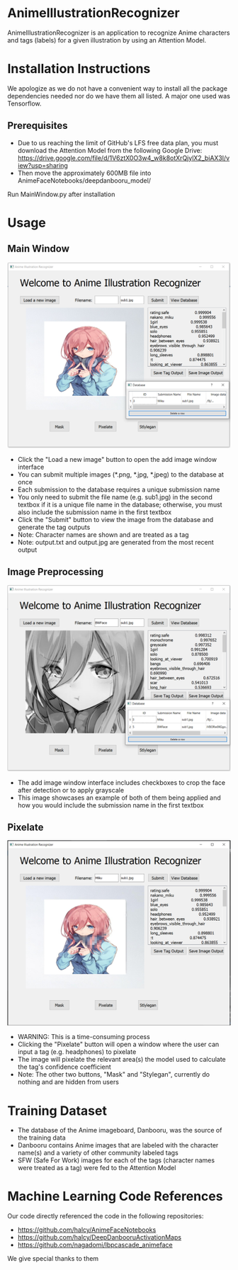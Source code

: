 # AnimeIllustrationRecognizer
AnimeIllustrationRecognizer is an application to recognize Anime characters and tags (labels) for a given illustration by using an Attention Model.

# Installation Instructions
We apologize as we do not have a convenient way to install all the package dependencies needed nor do we have them all listed. A major one used was Tensorflow. 

## Prerequisites
- Due to us reaching the limit of GitHub's LFS free data plan, you must download the Attention Model from the following Google Drive: https://drive.google.com/file/d/1V6ztX0O3w4_w8k8otXrQjylX2_biAX3I/view?usp=sharing
- Then move the approximately 600MB file into AnimeFaceNotebooks/deepdanbooru_model/ 

Run MainWindow.py after installation

# Usage

## Main Window 
![](https://github.com/davidiswhat/AnimeIllustrationRecognizer/blob/main/Screenshots/MainWindow.PNG)
- Click the "Load a new image" button to open the add image window interface
- You can submit multiple images (*.png, *.jpg, *.jpeg) to the database at once
- Each submission to the database requires a unique submission name
- You only need to submit the file name (e.g. sub1.jpg) in the second textbox if it is a unique file name in the database; otherwise, you must also include the submission name in the first textbox
- Click the "Submit" button to view the image from the database and generate the tag outputs 
- Note: Character names are shown and are treated as a tag
- Note: output.txt and output.jpg are generated from the most recent output

## Image Preprocessing
![](https://github.com/davidiswhat/AnimeIllustrationRecognizer/blob/main/Screenshots/ImagePreprocessing.PNG)
- The add image window interface includes checkboxes to crop the face after detection or to apply grayscale
- This image showcases an example of both of them being applied and how you would include the submission name in the first textbox

## Pixelate
![](https://github.com/davidiswhat/AnimeIllustrationRecognizer/blob/main/Screenshots/Pixelate.PNG)
- WARNING: This is a time-consuming process
- Clicking the "Pixelate" button will open a window where the user can input a tag (e.g. headphones) to pixelate
- The image will pixelate the relevant area(s) the model used to calculate the tag's confidence coefficient 
- Note: The other two buttons, "Mask" and "Stylegan", currently do nothing and are hidden from users


# Training Dataset
- The database of the Anime imageboard, Danbooru, was the source of the training data
- Danbooru contains Anime images that are labeled with the character name(s) and a variety of other community labeled tags
- SFW (Safe For Work) images for each of the tags (character names were treated as a tag) were fed to the Attention Model

# Machine Learning Code References
Our code directly referenced the code in the following repositories:
- https://github.com/halcy/AnimeFaceNotebooks
- https://github.com/halcy/DeepDanbooruActivationMaps
- https://github.com/nagadomi/lbpcascade_animeface

We give special thanks to them
